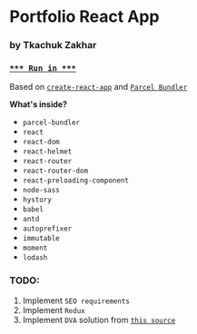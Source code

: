 # Portfolio React App

### by Tkachuk Zakhar

### [`*** Run in ***`](http://weblogic.com.ua/)

Based on [`create-react-app`](https://github.com/facebook/create-react-app) and [`Parcel Bundler`](https://parceljs.org)

**What's inside?**

* `parcel-bundler`
* `react`
* `react-dom`
* `react-helmet`
* `react-router`
* `react-router-dom`
* `react-preloading-component`
* `node-sass`
* `hystory`
* `babel`
* `antd`
* `autoprefixer`
* `immutable`
* `moment`
* `lodash`

### TODO:

1. Implement `SEO requirements`
2. Implement `Redux`
3. Implement `DVA` solution from [`this source`](https://ant.design/docs/react/practical-projects) 
